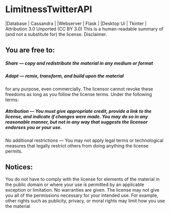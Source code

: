 # LimitnessTwitterAPI
|Database   | Cassandra |
|Webserver  | Flask     |
|Desktop Ui | Tkinter   |
Attribution 3.0 Unported (CC BY 3.0)
This is a human-readable summary of (and not a substitute for) the license. Disclaimer.
## You are free to:

##### Share — copy and redistribute the material in any medium or format
##### Adapt — remix, transform, and build upon the material
for any purpose, even commercially.
The licensor cannot revoke these freedoms as long as you follow the license terms.
Under the following terms:

##### Attribution — You must give appropriate credit, provide a link to the license, and indicate if changes were made. You may do so in any reasonable manner, but not in any way that suggests the licensor endorses you or your use.
No additional restrictions — You may not apply legal terms or technological measures that legally restrict others from doing anything the license permits.
## Notices:

You do not have to comply with the license for elements of the material in the public domain or where your use is permitted by an applicable exception or limitation.
No warranties are given. The license may not give you all of the permissions necessary for your intended use. For example, other rights such as publicity, privacy, or moral rights may limit how you use the material
